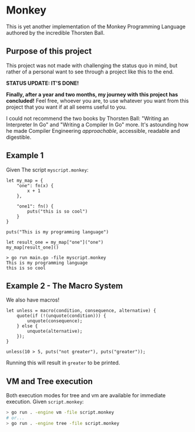 # Monkey

This is yet another implementation of the Monkey Programming Language authored by the incredible Thorsten Ball.

## Purpose of this project

This project was not made with challenging the status quo in mind, but rather of a personal want to see through a project like this to the end.

**STATUS UPDATE: IT'S DONE!**

**Finally, after a year and two months, my journey with this project has concluded!** Feel free, whoever you are, to use whatever you want from this project that you want if at all seems useful to you.

I could not recommend the two books by Thorsten Ball: "Writing an Interpreter In Go" and "Writing a Compiler In Go" more. It's astounding how he made Compiler Engineering _approachable_, accessible, readable and digestible.

## Example 1

Given The script `myscript.monkey`:

```
let my_map = {
    "one": fn(x) {
        x + 1
    },

    "one1": fn() {
        puts("this is so cool")
    }
}

puts("This is my programming language")

let result_one = my_map["one"]("one")
my_map[result_one]()
```

```
> go run main.go -file myscript.monkey
This is my programming language
this is so cool
```

## Example 2 - The Macro System

We also have macros!

```
let unless = macro(condition, consequence, alternative) {
	quote(if (!(unquote(condition))) {
		unquote(consequence);
	} else {
		unquote(alternative);
	});
}

unless(10 > 5, puts("not greater"), puts("greater"));
```

Running this will result in `greater` to be printed.

## VM and Tree execution

Both execution modes for tree and vm are available for immediate execution. Given `script.monkey`:

```sh
> go run . -engine vm -file script.monkey
# or...
> go run . -engine tree -file script.monkey
```
